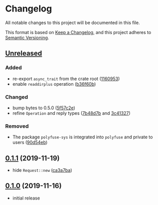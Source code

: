 # Changelog
All notable changes to this project will be documented in this file.

This format is based on [Keep a Changelog], and this project adheres to [Semantic Versioning].

## [Unreleased]

### Added

* re-export `async_trait` from the crate root ([1160953](https://github.com/ubnt-intrepid/polyfuse/commit/1160953f8e74c8888c7d4270eff926a8112ea256))
* enable `readdirplus` operation ([b36f60b](https://github.com/ubnt-intrepid/polyfuse/commit/b36f60b5055bd723ba9a7406252917f0b4829f0f))

### Changed

* bump bytes to 0.5.0 ([5f57c2e](https://github.com/ubnt-intrepid/polyfuse/commit/5f57c2e471df5ac83ca2776c0bd18a653d6f9360))
* refine `Operation` and reply types ([7b48d7b](https://github.com/ubnt-intrepid/polyfuse/commit/7b48d7bc408d753033a4b21df927b52fd8420a7c) and [3c41327](https://github.com/ubnt-intrepid/polyfuse/commit/3c41327856b317c14a84e06093c30bd5139aff2c))

### Removed

* The package `polyfuse-sys` is integrated into `polyfuse` and private to users ([90d54eb](https://github.com/ubnt-intrepid/polyfuse/commit/90d54eb9a5d13a9f06cd3e1922cd01c087c7a416))

## [0.1.1] (2019-11-19)

* hide `Request::new` ([ca3a7ba](https://github.com/ubnt-intrepid/polyfuse/commit/ca3a7baf3650304d16b270c556704f7c631b0888))

## [0.1.0] (2019-11-16)

* initial release

<!-- links -->

[Unreleased]: https://github.com/ubnt-intrepid/polyfuse/compare/v0.1.1...HEAD
[0.1.1]: https://github.com/ubnt-intrepid/polyfuse/compare/v0.1.0...v0.1.1
[0.1.0]: https://github.com/ubnt-intrepid/polyfuse/tree/v0.1.0

[Keep a Changelog]: https://keepachangelog.com/en/1.0.0/
[Semantic Versioning]: https://semver.org/spec/v2.0.0.html
